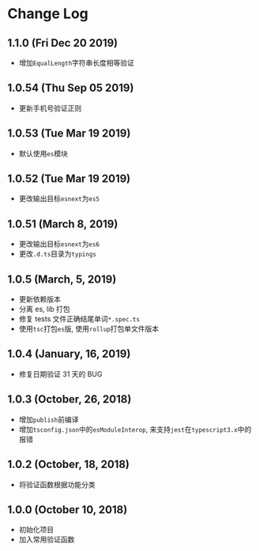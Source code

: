 # Change Log

## 1.1.0 (Fri Dec 20 2019)

-   增加`EqualLength`字符串长度相等验证

## 1.0.54 (Thu Sep 05 2019)

-   更新手机号验证正则

## 1.0.53 (Tue Mar 19 2019)

-   默认使用`es`模块

## 1.0.52 (Tue Mar 19 2019)

-   更改输出目标`esnext`为`es5`

## 1.0.51 (March 8, 2019)

-   更改输出目标`esnext`为`es6`
-   更改`.d.ts`目录为`typings`

## 1.0.5 (March, 5, 2019)

-   更新依赖版本
-   分离 es, lib 打包
-   修复 tests 文件正确结尾单词`*.spec.ts`
-   使用`tsc`打包`es`版, 使用`rollup`打包单文件版本

## 1.0.4 (January, 16, 2019)

-   修复日期验证 31 天的 BUG

## 1.0.3 (October, 26, 2018)

-   增加`publish`前编译
-   增加`tsconfig.json`中的`esModuleInterop`, 来支持`jest`在`typescript3.x`中的报错

## 1.0.2 (October, 18, 2018)

-   将验证函数根据功能分类

## 1.0.0 (October 10, 2018)

-   初始化项目
-   加入常用验证函数
